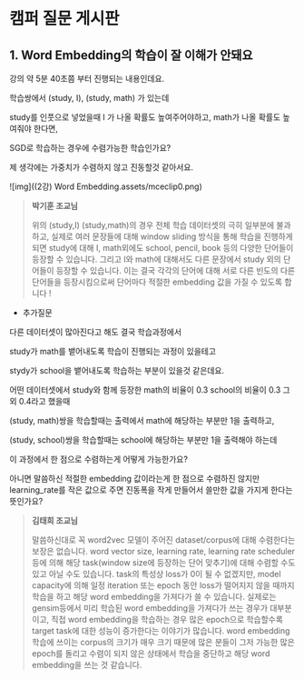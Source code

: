 # 캠퍼 질문 게시판

## 1. Word Embedding의 학습이 잘 이해가 안돼요

강의 약 5분 40초쯤 부터 진행되는 내용인데요.

학습쌍에서 (study, I), (study, math) 가 있는데

study를 인풋으로 넣었을때 I 가 나올 확률도 높여주어야하고, math가 나올 확률도 높여줘야 한다면,

SGD로 학습하는 경우에 수렴가능한 학습인가요?

제 생각에는 가중치가 수렴하지 않고 진동할것 같아서요.



![img]((2강) Word Embedding.assets/mceclip0.png)



> **박기훈 조교님**
>
> 위의 (study,I) (study,math)의 경우 전체 학습 데이터셋의 극히 일부분에 불과하고, 실제로 여러 문장들에 대해 window sliding 방식을 통해 학습을 진행하게 되면 study에 대해 I, math외에도 school, pencil, book 등의 다양한 단어들이 등장할 수 있습니다.
> 그리고 I와 math에 대해서도 다른 문장에서 study 외의 단어들이 등장할 수 있습니다. 이는 결국 각각의 단어에 대해 서로 다른 빈도의 다른 단어들을 등장시킴으로써 단어마다 적절한 embedding 값을 가질 수 있도록 합니다 !



+ 추가질문

다른 데이터셋이 많아진다고 해도 결국 학습과정에서

study가 math를 뱉어내도록 학습이 진행되는 과정이 있을테고

stydy가 school을 뱉어내도록 학습하는 부분이 있을것 같은데요.

 

어떤 데이터셋에서 study와 함께 등장한 math의 비율이 0.3 school의 비율이 0.3 그외 0.4라고 했을때

(study, math)쌍을 학습할때는 출력에서 math에 해당하는 부분만 1을 출력하고,

(study, school)쌍을 학습할때는 school에 해당하는 부분만 1을 출력해야 하는데

이 과정에서 한 점으로 수렴하는게 어떻게 가능한가요?

아니면 말씀하신 적절한 embedding 값이라는게 한 점으로 수렴하진 않지만 learning_rate를 작은 값으로 주면 진동폭을 작게 만들어서 쓸만한 값을 가지게 한다는 뜻인가요?



>**김태희 조교님**
>
>말씀하신대로 꼭 word2vec 모델이 주어진 dataset/corpus에 대해 수렴한다는 보장은 없습니다. word vector size, learning rate, learning rate scheduler 등에 의해 해당 task(window size에 등장하는 단어 맞추기)에 대해 수렴할 수도 있고 아닐 수도 있습니다. task의 특성상 loss가 0이 될 수 없겠지만, model capacity에 의해 일정 iteration 또는 epoch 동안 loss가 떨어지지 않을 때까지 학습을 하고 해당 word embedding을 가져다가 쓸 수 있습니다.
>실제로는 gensim등에서 미리 학습된 word embedding을 가져다가 쓰는 경우가 대부분이고, 직접 word embedding을 학습하는 경우 많은 epoch으로 학습할수록 target task에 대한 성능이 증가한다는 이야기가 많습니다. word embedding 학습에 쓰이는 corpus의 크기가 매우 크기 때문에 많은 분들이 그저 가능한 많은 epoch를 돌리고 수렴이 되지 않은 상태에서 학습을 중단하고 해당 word embedding을 쓰는 것 같습니다.